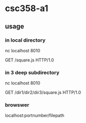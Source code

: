 # csc358-a1
## usage
### in local directory 
nc localhost 8010

GET /square.js HTTP/1.0

### in 3 deep subdirectory 
nc localhost 8010

GET /dir1/dir2/dir3/square.js HTTP/1.0

### browswer
localhost:portnumber/filepath
